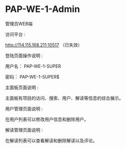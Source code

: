 # PAP-WE-1-Admin
管理员WEB端 

访问平台 :

http://114.115.168.211:10517 （已失效）

登陆页面操作说明 :

 


用户名： PAP-WE-1-SUPER 

密码： PAP-WE-1-SUPER$ 

 

主面板页面说明 :

主面板有项目的访问、搜索、用户、解读等信息的综合展示。 

 


 

用户管理页面说明 : 

在用户列表可以修改用户信息和删除用户。 

 

 

解读管理页面说明 :

在解读列表可以查看解读和删除解读以及评论。 

 

 

 
